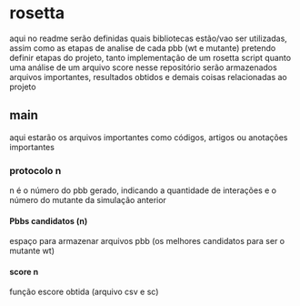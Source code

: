 # rosetta
aqui no readme serão definidas quais bibliotecas estão/vao ser utilizadas, assim como as etapas de analise de cada pbb (wt e mutante)
pretendo definir etapas do projeto, tanto implementação de um rosetta script quanto uma análise de um arquivo score
nesse repositório serão armazenados arquivos importantes, resultados obtidos e demais coisas relacionadas ao projeto 
## main
aqui estarão os arquivos importantes como  códigos, artigos ou anotações importantes
### protocolo n
n é o número do pbb gerado, indicando a quantidade de interações e o número do mutante da simulação anterior 
#### Pbbs candidatos (n)
espaço para armazenar arquivos pbb (os melhores candidatos para ser o mutante wt)
#### score n
função escore obtida (arquivo csv e sc)

 
